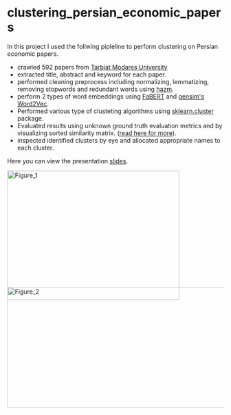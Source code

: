 # clustering_persian_economic_papers
In this project I used the follwing pipleline to perform clustering on Persian
economic papers.
+ crawled 592 papers from [Tarbiat Modares University](https://ecor.modares.ac.ir/)
+ extracted title, abstract and keyword for each paper.
+ performed cleaning preprocess including normalizing, lemmatizing, removing stopwords and redundant words using [hazm](https://www.roshan-ai.ir/hazm/docs/).
+ perform 2 types of word embeddings using [FaBERT](https://huggingface.co/sbunlp/fabert) and [gensim's Word2Vec](https://radimrehurek.com/gensim/models/word2vec.html).
+ Performed various type of clusteting algorithms using [sklearn.cluster](https://scikit-learn.org/stable/modules/clustering.html) package.
+ Evaluated results using unknown ground truth evaluation metrics and by visualizing sorted similarity matrix. ([read here for more](https://scikit-learn.org/stable/modules/clustering.html#silhouette-coefficient)).
+ inspected identified clusters by eye and allocated appropriate names to each cluster.


Here you can view the presentation [slides](https://docs.google.com/presentation/d/1wpJCaZzaz0dXNvtjFJ1hogMPx_YURsrs/edit?usp=drive_link&ouid=117859559202921264968&rtpof=true&sd=true).

<p>
  <img src="https://github.com/user-attachments/assets/07fbb93d-8d0e-4ef9-9818-589526a1d730" alt="Figure_1" width="400" height="300">
  <img src="https://github.com/user-attachments/assets/e3a445e7-4571-4765-9251-4d2304f65f91" alt="Figure_2" width="600" height="280" style="position: relative; top: -30px;">
</p>


